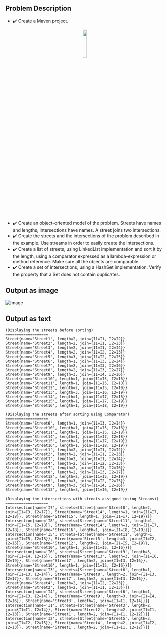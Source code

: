 ## Problem Description

  - ✔️ Create a Maven project.
  <p align="center"><img src="https://user-images.githubusercontent.com/61457770/159121016-0f43e59b-a507-4ae9-947e-b77cc0a7dace.png" width=15% height=15%></p>

  - ✔️ Create an object-oriented model of the problem. Streets have names and lengths, intersections have names. A street joins two intersections.
  - ✔️ Create the streets and the intersections of the problem described in the example. Use streams in order to easily create the intersections.
  - ✔️ Create a list of streets, using LinkedList implementation and sort it by the length, using a comparator expressed as a lambda-expression or method reference. Make sure all the objects are comparable.
  - ✔️ Create a set of intersections, using a HashSet implementation. Verify the property that a Set does not contain duplicates.

## Output as image
![image](https://user-images.githubusercontent.com/61457770/159121033-ca0943f3-8064-42d4-93b4-6331ad63d05e.png)

## Output as text

```
(Displaying the streets before sorting)
===================
Street{name='Street1', length=2, join={I1=I1, I2=I2}}
Street{name='Street2', length=2, join={I1=I1, I2=I3}}
Street{name='Street3', length=2, join={I1=I1, I2=I4}}
Street{name='Street4', length=2, join={I1=I2, I2=I3}}
Street{name='Street5', length=3, join={I1=I2, I2=I5}}
Street{name='Street6', length=1, join={I1=I3, I2=I4}}
Street{name='Street7', length=2, join={I1=I3, I2=I6}}
Street{name='Street8', length=2, join={I1=I3, I2=I7}}
Street{name='Street9', length=3, join={I1=I4, I2=I6}}
Street{name='Street10', length=1, join={I1=I5, I2=I6}}
Street{name='Street11', length=1, join={I1=I5, I2=I8}}
Street{name='Street12', length=2, join={I1=I5, I2=I9}}
Street{name='Street13', length=3, join={I1=I6, I2=I9}}
Street{name='Street14', length=1, join={I1=I7, I2=I8}}
Street{name='Street15', length=1, join={I1=I7, I2=I9}}
Street{name='Street16', length=1, join={I1=I8, I2=I9}}

(Displaying the streets after sorting using Comparator)
===================
Street{name='Street6', length=1, join={I1=I3, I2=I4}}
Street{name='Street10', length=1, join={I1=I5, I2=I6}}
Street{name='Street11', length=1, join={I1=I5, I2=I8}}
Street{name='Street14', length=1, join={I1=I7, I2=I8}}
Street{name='Street15', length=1, join={I1=I7, I2=I9}}
Street{name='Street16', length=1, join={I1=I8, I2=I9}}
Street{name='Street1', length=2, join={I1=I1, I2=I2}}
Street{name='Street2', length=2, join={I1=I1, I2=I3}}
Street{name='Street3', length=2, join={I1=I1, I2=I4}}
Street{name='Street4', length=2, join={I1=I2, I2=I3}}
Street{name='Street7', length=2, join={I1=I3, I2=I6}}
Street{name='Street8', length=2, join={I1=I3, I2=I7}}
Street{name='Street12', length=2, join={I1=I5, I2=I9}}
Street{name='Street5', length=3, join={I1=I2, I2=I5}}
Street{name='Street9', length=3, join={I1=I4, I2=I6}}
Street{name='Street13', length=3, join={I1=I6, I2=I9}}

(Displaying the intersections with streets assigned (using Streams))
===================
Intersection{name='I7', streets=[Street{name='Street8', length=2, join={I1=I3, I2=I7}}, Street{name='Street14', length=1, join={I1=I7, I2=I8}}, Street{name='Street15', length=1, join={I1=I7, I2=I9}}]}
Intersection{name='I8', streets=[Street{name='Street11', length=1, join={I1=I5, I2=I8}}, Street{name='Street14', length=1, join={I1=I7, I2=I8}}, Street{name='Street16', length=1, join={I1=I8, I2=I9}}]}
Intersection{name='I5', streets=[Street{name='Street11', length=1, join={I1=I5, I2=I8}}, Street{name='Street5', length=3, join={I1=I2, I2=I5}}, Street{name='Street12', length=2, join={I1=I5, I2=I9}}, Street{name='Street10', length=1, join={I1=I5, I2=I6}}]}
Intersection{name='I6', streets=[Street{name='Street9', length=3, join={I1=I4, I2=I6}}, Street{name='Street13', length=3, join={I1=I6, I2=I9}}, Street{name='Street7', length=2, join={I1=I3, I2=I6}}, Street{name='Street10', length=1, join={I1=I5, I2=I6}}]}
Intersection{name='I3', streets=[Street{name='Street6', length=1, join={I1=I3, I2=I4}}, Street{name='Street8', length=2, join={I1=I3, I2=I7}}, Street{name='Street7', length=2, join={I1=I3, I2=I6}}, Street{name='Street4', length=2, join={I1=I2, I2=I3}}, Street{name='Street2', length=2, join={I1=I1, I2=I3}}]}
Intersection{name='I4', streets=[Street{name='Street6', length=1, join={I1=I3, I2=I4}}, Street{name='Street9', length=3, join={I1=I4, I2=I6}}, Street{name='Street3', length=2, join={I1=I1, I2=I4}}]}
Intersection{name='I1', streets=[Street{name='Street3', length=2, join={I1=I1, I2=I4}}, Street{name='Street2', length=2, join={I1=I1, I2=I3}}, Street{name='Street1', length=2, join={I1=I1, I2=I2}}]}
Intersection{name='I2', streets=[Street{name='Street5', length=3, join={I1=I2, I2=I5}}, Street{name='Street4', length=2, join={I1=I2, I2=I3}}, Street{name='Street1', length=2, join={I1=I1, I2=I2}}]}


```
